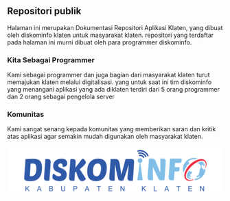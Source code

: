 ## Repositori publik

Halaman ini merupakan Dokumentasi Repositori Aplikasi Klaten, yang dibuat oleh diskominfo klaten untuk masyarakat klaten. 
repositori yang terdaftar pada halaman ini murni dibuat oleh para programmer diskominfo.

### Kita Sebagai Programmer

Kami sebagai programmer dan juga bagian dari masyarakat klaten turut memajukan klaten melalui digitalisasi.
yang untuk saat ini tim diskominfo yang menangani aplikasi yang ada diklaten terdiri dari 5 orang programmer dan 2 orang sebagai pengelola server

### Komunitas

Kami sangat senang kepada komunitas yang memberikan saran dan kritik atas aplikasi agar semakin mudah digunakan oleh masyarakat klaten.

![Diskominfo](https://github.com/KLATEN-DEV/media-assets/blob/main/logo/diskominfo.png)
